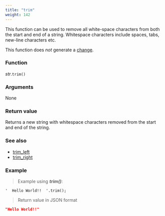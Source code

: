```yaml
---
title: "trim"
weight: 142
---
```


This function can be used to remove all white-space characters from both the start and end of a string.
Whitespace characters include spaces, tabs, new-line characters etc.

This function does *not* generate a [change](../../../overview/changes).

### Function

*str*.`trim()`

### Arguments

None

### Return value

Returns a new string with whitespace characters removed from the start and end of the string.

### See also

- [trim_left](../trim_left)
- [trim_right](../trim_right)

### Example

> Example using ***trim()***:

```thingsdb,json_response
'  Hello World!!  '.trim();
```

> Return value in JSON format

```json
"Hello World!!"
```
